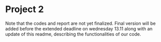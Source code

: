 # Project 2
Note that the codes and report are not yet finalized. Final version will be added before the extended deadline on wednesday 13.11 along with an update of this readme, describing the functionalities of our code.
